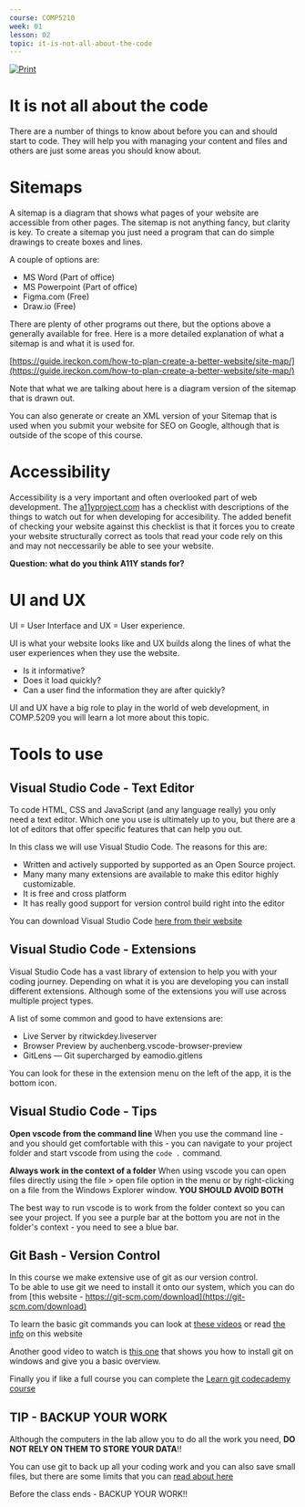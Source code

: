 ```yaml
---
course: COMP5210
week: 01
lesson: 02
topic: it-is-not-all-about-the-code
---
```


[![Print](https://img.shields.io/badge/DOWNLOAD_PDF-CLICK_HERE-blue.svg)](https://github.com/ToiOhomaiBCS/COMP5210-Course-Material/raw/master/week01/session02/readme.pdf)

# It is not all about the code

There are a number of things to know about before you can and should start to code. They will help you with managing your content and files and others are just some areas you should know about.

# Sitemaps

A sitemap is a diagram that shows what pages of your website are accessible from other pages. The sitemap is not anything fancy, but clarity is key. To create a sitemap you just need a program that can do simple drawings to create boxes and lines.

A couple of options are:

* MS Word (Part of office)
* MS Powerpoint (Part of office)
* Figma.com (Free)
* Draw.io (Free)

There are plenty of other programs out there, but the options above a generally available for free. Here is a more detailed explanation of what a sitemap is and what it is used for.

[https://guide.ireckon.com/how-to-plan-create-a-better-website/site-map/](https://guide.ireckon.com/how-to-plan-create-a-better-website/site-map/)

Note that what we are talking about here is a diagram version of the sitemap that is drawn out.

You can also generate or create an XML version of your Sitemap that is used when you submit your website for SEO on Google, although that is outside of the scope of this course.

# Accessibility

Accessibility is a very important and often overlooked part of web development. The [a11yproject.com](https://a11yproject.com/checklist/) has a checklist with descriptions of the things to watch out for when developing for accesibility. The added benefit of checking your website against this checklist is that it forces you to create your website structurally correct as tools that read your code rely on this and may not neccessarily be able to see your website. 

**Question: what do you think A11Y stands for?**

# UI and UX

UI = User Interface and UX = User experience.

UI is what your website looks like and UX builds along the lines of what the user experiences when they use the website. 

* Is it informative? 
* Does it load quickly? 
* Can a user find the information they are after quickly?

UI and UX have a big role to play in the world of web development, in COMP.5209 you will learn a lot more about this topic.

# Tools to use

## Visual Studio Code - Text Editor

To code HTML, CSS and JavaScript (and any language really) you only need a text editor. Which one you use is ultimately up to you, but there are a lot of editors that offer specific features that can help you out.

In this class we will use Visual Studio Code. The reasons for this are:

* Written and actively supported by supported as an Open Source project.
* Many many many extensions are available to make this editor highly customizable.
* It is free and cross platform
* It has really good support for version control build right into the editor

You can download Visual Studio Code [here from their website](https://code.visualstudio.com)

## Visual Studio Code - Extensions

Visual Studio Code has a vast library of extension to help you with your coding journey. Depending on what it is you are developing you can install different extensions. Although some of the extensions you will use across multiple project types.

A list of some common and good to have extensions are:

* Live Server by ritwickdey.liveserver
* Browser Preview by auchenberg.vscode-browser-preview
* GitLens — Git supercharged by eamodio.gitlens

You can look for these in the extension menu on the left of the app, it is the bottom icon.

## Visual Studio Code - Tips

**Open vscode from the command line**
When you use the command line - and you should get comfortable with this - you can navigate to your project folder and start vscode from using the `code .` command. 

**Always work in the context of a folder**
When using vscode you can open files directly using the file > open file option in the menu or by right-clicking on a file from the Windows Explorer window. **YOU SHOULD AVOID BOTH** 

The best way to run vscode is to work from the folder context so you can see your project. If you see a purple bar at the bottom you are not in the folder's context - you need to see a blue bar.


## Git Bash - Version Control

In this course we make extensive use of git as our version control.   
To be able to use git we need to install it onto our system, which you can do from [this website - https://git-scm.com/download](https://git-scm.com/download)

To learn the basic git commands you can look at [these videos](https://git-scm.com/doc) or read [the info](https://github.github.com/training-kit/downloads/github-git-cheat-sheet.pdf) on this website

Another good video to watch is [this one](https://www.youtube.com/watch?v=SWYqp7iY_Tc) that shows you how to install git on windows and give you a basic overview.

Finally you if like a full course you can complete the [Learn git codecademy course](https://www.codecademy.com/learn/learn-git)

## TIP - BACKUP YOUR WORK

Although the computers in the lab allow you to do all the work you need, **DO NOT RELY ON THEM TO STORE YOUR DATA**!!

You can use git to back up all your coding work and you can also save small files, but there are some limits that you can [read about here](https://help.github.com/en/articles/what-is-my-disk-quota#file-and-repository-size-limitations)

Before the class ends - BACKUP YOUR WORK!!
